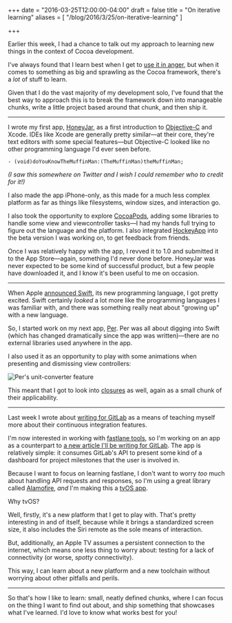 +++
date = "2016-03-25T12:00:00-04:00"
draft = false
title = "On iterative learning"
aliases = [ "/blog/2016/3/25/on-iterative-learning" ]

+++

Earlier this week, I had a chance to talk out my approach to learning new things in the context of Cocoa development.

I've always found that I learn best when I get to [use it in anger](http://english.stackexchange.com/questions/30939/is-used-in-anger-a-britishism-for-something), but when it comes to something as big and sprawling as the Cocoa framework, there's a _lot_ of stuff to learn.

Given that I do the vast majority of my development solo, I've found that the best way to approach this is to break the framework down into manageable chunks, write a little project based around that chunk, and then ship it.

<hr>

I wrote my first app, [HoneyJar](http://droppedbits.com/honeyjar), as a first introduction to [Objective-C](https://developer.apple.com/library/mac/documentation/Cocoa/Conceptual/ProgrammingWithObjectiveC/Introduction/Introduction.html#//apple_ref/doc/uid/TP40011210-CH1-SW1) and Xcode. IDEs like Xcode are generally pretty similar&mdash;at their core, they're text editors with some special features&mdash;but Objective-C looked like no other programming language I'd ever seen before.

```
- (void)doYouKnowTheMuffinMan:(TheMuffinMan)theMuffinMan;
```

_(I saw this somewhere on Twitter and I wish I could remember who to credit for it!)_

I also made the app iPhone-only, as this made for a much less complex platform as far as things like filesystems, window sizes, and interaction go.

I also took the opportunity to explore [CocoaPods](https://cocoapods.org), adding some libraries to handle some view and viewcontroller tasks&mdash;I had my hands full trying to figure out the language and the platform. I also integrated [HockeyApp](http://hockeyapp.net/features/) into the beta version I was working on, to get feedback from friends.

Once I was relatively happy with the app, I revved it to 1.0 and submitted it to the App Store&mdash;again, something I'd never done before. HoneyJar was never expected to be some kind of successful product, but a few people have downloaded it, and I know it's been useful to me on occasion.

<hr>

When Apple [announced Swift](https://swift.org/), its new programming language, I got pretty excited. Swift certainly _looked_ a lot more like the programming languages I was familiar with, and there was something really neat about "growing up" with a new language.

So, I started work on my next app, [Per](http://droppedbits.com/per). Per was all about digging into Swift (which has changed dramatically since the app was written)&mdash;there are no external libraries used anywhere in the app.

I also used it as an opportunity to play with some animations when presenting and dismissing view controllers:

![Per's unit-converter feature](http://static1.squarespace.com/static/53ebc004e4b0aa86f612f6fd/t/54ea85a1e4b08f2aaf399192/1424655859170/unit-conversion.gif?format=500w)

This meant that I got to look into [closures](https://developer.apple.com/library/ios/documentation/Swift/Conceptual/Swift_Programming_Language/Closures.html) as well, again as a small chunk of their applicability.

<hr>

Last week I wrote about [writing for GitLab](/blog/2016/3/11/on-writing-for-gitlab) as a means of teaching myself more about their continuous integration features.

I'm now interested in working with [fastlane tools](https://fastlane.tools/), so I'm working on an app as a counterpart to [a new article I'll be writing for GitLab](https://gitlab.com/gitlab-com/blog-posts/issues/169). The app is relatively simple: it consumes GitLab's  API to present some kind of a dashboard for project milestones that the user is involved in.

Because I want to focus on learning fastlane, I don't want to worry _too_ much about handling API requests and responses, so I'm using a great library called [Alamofire](https://github.com/Alamofire/Alamofire), _and_ I'm making this a [tvOS app](https://developer.apple.com/tvos/).

Why tvOS?

Well, firstly, it's a new platform that I get to play with. That's pretty interesting in and of itself, because while it brings a standardized screen size, it also includes the Siri remote as the sole means of interaction.

But, additionally, an Apple TV assumes a persistent connection to the internet, which means one less thing to worry about: testing for a lack of connectivity (or worse, _spotty_ connectivity).

This way, I can learn about a new platform and a new toolchain without worrying about other pitfalls and perils.

<hr>

So that's how I like to learn: small, neatly defined chunks, where I can focus on the thing I want to find out about, and ship something that showcases what I've learned. I'd love to know what works best for you!
